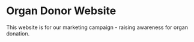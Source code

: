 # Organ Donor Website

This website is for our marketing campaign - raising awareness for organ donation.